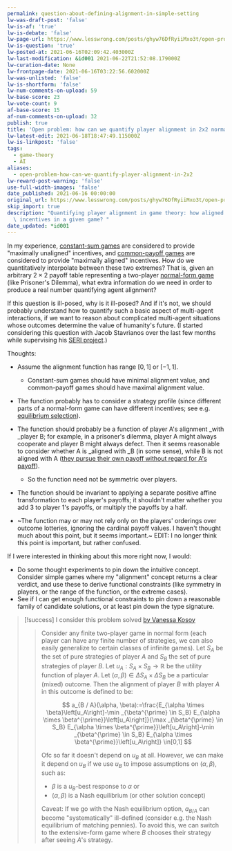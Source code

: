 ```yaml
---
permalink: question-about-defining-alignment-in-simple-setting
lw-was-draft-post: 'false'
lw-is-af: 'true'
lw-is-debate: 'false'
lw-page-url: https://www.lesswrong.com/posts/ghyw76DfRyiiMxo3t/open-problem-how-can-we-quantify-player-alignment-in-2x2
lw-is-question: 'true'
lw-posted-at: 2021-06-16T02:09:42.403000Z
lw-last-modification: &id001 2021-06-22T21:52:08.179000Z
lw-curation-date: None
lw-frontpage-date: 2021-06-16T03:22:56.602000Z
lw-was-unlisted: 'false'
lw-is-shortform: 'false'
lw-num-comments-on-upload: 59
lw-base-score: 23
lw-vote-count: 9
af-base-score: 15
af-num-comments-on-upload: 32
publish: true
title: 'Open problem: how can we quantify player alignment in 2x2 normal-form games?'
lw-latest-edit: 2021-06-18T18:47:49.115000Z
lw-is-linkpost: 'false'
tags:
  - game-theory
  - AI
aliases:
  - open-problem-how-can-we-quantify-player-alignment-in-2x2
lw-reward-post-warning: 'false'
use-full-width-images: 'false'
date_published: 2021-06-16 00:00:00
original_url: https://www.lesswrong.com/posts/ghyw76DfRyiiMxo3t/open-problem-how-can-we-quantify-player-alignment-in-2x2
skip_import: true
description: "Quantifying player alignment in game theory: how aligned are the players'\
  \ incentives in a given game? "
date_updated: *id001
---
```


In my experience, [constant-sum games](http://www.cs.umd.edu/~hajiagha/474GT13/Lecture09102013.pdf) are considered to provide "maximally unaligned" incentives, and [common-payoff games](http://www.cs.umd.edu/~hajiagha/474GT13/Lecture09102013.pdf) are considered to provide "maximally aligned" incentives. How do we quantitatively interpolate between these two extremes? That is, given an arbitrary $2×2$  payoff table representing a two-player [normal-form game](https://en.wikipedia.org/wiki/Normal-form_game) (like Prisoner's Dilemma), what extra information do we need in order to produce a real number quantifying agent alignment? 

If this question is ill-posed, why is it ill-posed? And if it's not, we should probably understand how to quantify such a basic aspect of multi-agent interactions, if we want to reason about complicated multi-agent situations whose outcomes determine the value of humanity's future. (I started considering this question with Jacob Stavrianos over the last few months while supervising his [SERI project](/formalizing-alignment-in-game-theory).)

Thoughts:

- Assume the alignment function has range $[0,1]$ or $[-1,1]$.
  - Constant-sum games should have minimal alignment value, and common-payoff games should have maximal alignment value.

- The function probably has to consider a strategy profile (since different parts of a normal-form game can have different incentives; see e.g. [equilibrium selection](https://en.wikipedia.org/wiki/Equilibrium_selection)).
- The function should probably be a function of player A's alignment _with _player B; for example, in a prisoner's dilemma, player A might always cooperate and player B might always defect. Then it seems reasonable to consider whether A is _aligned with _B (in some sense), while B is not aligned with A ([they pursue their own payoff without regard for A's payoff](/game-theoretic-definition-of-deception)).
  - So the function need not be symmetric over players.

- The function should be invariant to applying a separate positive affine transformation to each player's payoffs; it shouldn't matter whether you add 3 to player 1's payoffs, or multiply the payoffs by a half.
- ~The function may or may not rely only on the players' orderings over outcome lotteries, ignoring the cardinal payoff values. I haven't thought much about this point, but it seems important.~ EDIT: I no longer think this point is important, but rather confused.

If I were interested in thinking about this more right now, I would:

- Do some thought experiments to pin down the intuitive concept. Consider simple games where my "alignment" concept returns a clear verdict, and use these to derive functional constraints (like symmetry in players, or the range of the function, or the extreme cases).
- See if I can get enough functional constraints to pin down a reasonable family of candidate solutions, or at least pin down the type signature.

> [!success] I consider this problem solved [by Vanessa Kosoy](https://www.lesswrong.com/posts/ghyw76DfRyiiMxo3t/open-problem-how-can-we-quantify-player-alignment-in-2x2?commentId=6iqiFB2fJ7wfPsMJm)
> > Consider any finite two-player game in normal form (each player can have any finite number of strategies, we can also easily generalize to certain classes of infinite games). Let $S_A$ be the set of pure strategies of player $A$ and $S_B$ the set of pure strategies of player $B$. Let $u_A: S_A \times S_B \rightarrow \mathbb{R}$ be the utility function of player $A$. Let $(\alpha, \beta) \in \Delta S_A \times \Delta S_B$ be a particular (mixed) outcome. Then the alignment of player $B$ with player $A$ in this outcome is defined to be:
>   > 
>  >  $$
>  >  a_{B / A}(\alpha, \beta):=\frac{E_{\alpha \times \beta}\left[u_A\right]-\min _{\beta^{\prime} \in S_B} E_{\alpha \times \beta^{\prime}}\left[u_A\right]}{\max _{\beta^{\prime} \in S_B} E_{\alpha \times \beta^{\prime}}\left[u_A\right]-\min _{\beta^{\prime} \in S_B} E_{\alpha \times \beta^{\prime}}\left[u_A\right]} \in[0,1]
>  >  $$
>  >  
>  >  
>  >  Ofc so far it doesn't depend on $u_B$ at all. However, we can make it depend on $u_B$ if we use $u_B$ to impose assumptions on $(\alpha, \beta)$, such as:
>  >  - $\beta$ is a $u_B$-best response to $\alpha$ or
>  >  - $(\alpha, \beta)$ is a Nash equilibrium (or other solution concept)
>  >  
>   > Caveat: If we go with the Nash equilibrium option, $a_{B / A}$ can become "systematically" ill-defined (consider e.g. the Nash equilibrium of matching pennies). To avoid this, we can switch to the extensive-form game where $B$ chooses their strategy after seeing $A$'s strategy.